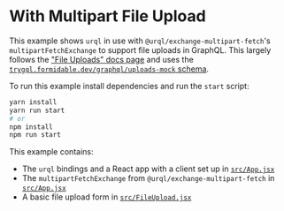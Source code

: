 # With Multipart File Upload

This example shows `urql` in use with `@urql/exchange-multipart-fetch`'s `multipartFetchExchange`
to support file uploads in GraphQL. This largely follows the ["File Uploads" docs
page](https://formidable.com/open-source/urql/docs/advanced/persistence-and-uploads/)
and uses the [`trygql.formidable.dev/graphql/uploads-mock` schema](https://github.com/FormidableLabs/trygql).

To run this example install dependencies and run the `start` script:

```sh
yarn install
yarn run start
# or
npm install
npm run start
```

This example contains:

- The `urql` bindings and a React app with a client set up in [`src/App.jsx`](src/App.jsx)
- The `multipartFetchExchange` from `@urql/exchange-multipart-fetch` in [`src/App.jsx`](src/App.jsx)
- A basic file upload form in [`src/FileUpload.jsx`](src/FileUpload.jsx)
